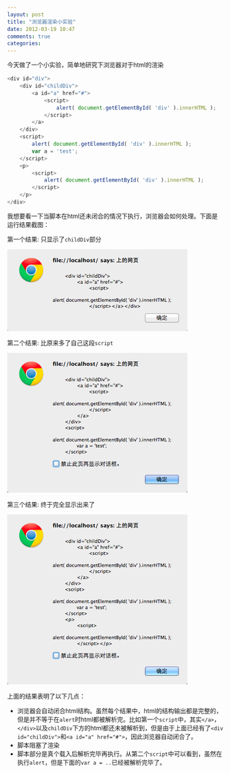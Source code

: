 ```yaml
---
layout: post
title: "浏览器渲染小实验"
date: 2012-03-19 10:47
comments: true
categories: 
---
```


今天做了一个小实验，简单地研究下浏览器对于html的渲染

``` javascript
<div id="div">
	<div id="childDiv">
		<a id="a" href="#">
			<script>
				alert( document.getElementById( 'div' ).innerHTML );
			</script>
		</a>
	</div>
	<script>
		alert( document.getElementById( 'div' ).innerHTML );
		var a = 'test';
	</script>
	<p>
		<script>
			alert( document.getElementById( 'div' ).innerHTML );
		</script>
	</p>
</div>
```

我想要看一下当脚本在html还未闭合的情况下执行，浏览器会如何处理。下面是运行结果截图：

<!--more-->

第一个结果: 只显示了`childDiv`部分

![运行结果1](/images/posts/browser_render1.png)

第二个结果: 比原来多了自己这段`script`

![运行结果1](/images/posts/browser_render2.png)

第三个结果: 终于完全显示出来了

![运行结果1](/images/posts/browser_render3.png)

上面的结果表明了以下几点：

* 浏览器会自动闭合html结构。虽然每个结果中，html的结构输出都是完整的，但是并不等于在`alert`时html都被解析完。比如第一个`script`中，其实`</a>`，`</div>`以及`childDiv`下方的html都还未被解析到，但是由于上面已经有了`<div id="childDiv">`和`<a id="a" href="#">`，因此浏览器自动闭合了。
* 脚本阻塞了渲染
* 脚本部分是真个载入后解析完毕再执行。从第二个`script`中可以看到，虽然在执行`alert`，但是下面的`var a = ..`已经被解析完毕了。

